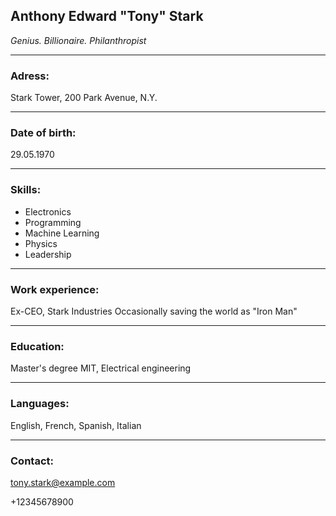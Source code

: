 ## Anthony Edward "Tony" Stark
*Genius. Billionaire. Philanthropist*

---
### Adress:
Stark Tower, 200 Park Avenue, N.Y.

---
### Date of birth:
29.05.1970

---
### Skills:
* Electronics
* Programming
* Machine Learning
* Physics
* Leadership

---
### Work experience:
Ex-CEO, Stark Industries
Occasionally saving the world as "Iron Man"

---
### Education:
Master's degree 
MIT, Electrical engineering

---
### Languages:
English, French, Spanish, Italian

---
### Contact:
tony.stark@example.com

+12345678900

